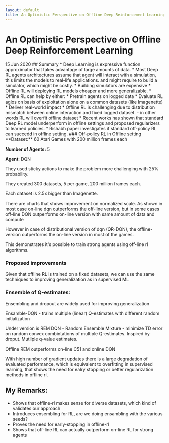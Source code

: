 ```yaml
---
layout: default
title: An Optimistic Perspective on Offline Deep Reinforcement Learning
---
```

<h1 class="page-title">An Optimistic Perspective on Offline Deep Reinforcement Learning</h1>
<span class="post-date">15 Jun 2020</span>
## Summary
* Deep Learning is expressive function approximator that takes advantage of large amounts of data.
* Most Deep RL agents architectures assume that agent will interact with a simulation, this limits the models to real-life applications. and might require to build a simulator, which might be costly.
* Building simulators are expensive
* Offline RL will deploying RL models cheaper and more generalizable.
* Offline RL can help by either:
  * Pretrain agents on logged data
  * Evaluate RL aglos on basis of exploitation alone on a common datasets (like Imagenette)
  * Deliver real-world impact
* Offline RL is challenging due to distribution mismatch between online interaction and fixed logged dataset. - in other words RL will overfit offline dataset
* Recent works has shown that standard Deep RL model underperform in offline settings and proposed regularizers to learned policies.
* Rishabh paper investigates if standard off-policy RL can succedd in offline setting.
### Off-policy RL in Offline setting
**Dataset:** 60 Atari Games with 200 million frames each

**Number of Agents:** 5

**Agent**: DQN

They used sticky actions to make the problem more challenging with 25% probability.

They created 300 datasets, 5 per game, 200 million frames each.

Each dataset is 2.5x bigger than Imagenette.

There are charts that shows improvement on normalized scale. As shown in most case on-line dqn outperforms the off-line version, but in some cases off-line DQN outperforms on-line version with same amount of data and compute

However in case of distributional version of dqn (QR-DQN), the offline-version outperforms the on-line version in most of the games.

This demonstrates it's possible to train strong agents using off-line rl algorithms.

### Proposed improvements

Given that offline RL is trained on a fixed datasets, we can use the same techniques to improving generalization as in supervised ML

### Ensemble of Q-estimates:

Ensembling and dropout are widely used for improving generalization

Ensamble-DQN - trains multiple (linear) Q-estimates with different random initialization

Under version is REM DQN - Random Ensemble Mixture - minimize TD error on random convex combintations of multiple Q-estimates. Inspired by droput. Mutliple q-value estimates.

Offline REM outperforms on-line C51 and online DQN

With high number of gradient updates there is a large degradation of evaluated performance, which is equivalent to overfitting in supervised learning, that shows the need for ealry stopping or better regularization methods in offline rl.

## My Remarks:

- Shows that offline-rl makes sense for diverse datasets, which kind of validates our approach
- Introduces ensembling for RL, are we doing ensambling with the various seeds?
- Proves the need for early-stopping in offline-rl
- Shows that off-line RL can actually outperform on-line RL for strong agents

